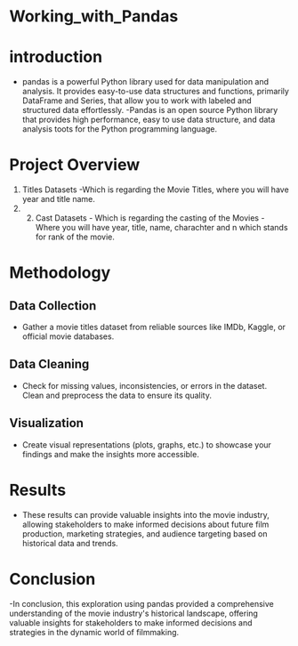 # Working_with_Pandas

# introduction
- pandas is a powerful Python library used for data manipulation and analysis. It provides easy-to-use data structures and functions, primarily DataFrame and Series, that allow you to work with labeled and structured data effortlessly.
-Pandas is an open source Python library that provides high performance, easy to use data structure, and data analysis toots for the Python programming language.

# Project Overview
 1. Titles Datasets -Which is regarding the Movie Titles, where you will have year and title name.
 2. 2. Cast Datasets - Which is regarding the casting of the Movies - Where you will have year, title, name, charachter and n which stands 
for rank of the movie.

# Methodology

## Data Collection
- Gather a movie titles dataset from reliable sources like IMDb, Kaggle, or official movie databases.
## Data Cleaning
- Check for missing values, inconsistencies, or errors in the dataset. Clean and preprocess the data to ensure its quality.
## Visualization
- Create visual representations (plots, graphs, etc.) to showcase your findings and make the insights more accessible.
# Results
- These results can provide valuable insights into the movie industry, allowing stakeholders to make informed decisions about future film production, marketing strategies, and audience targeting based on historical data and trends.
# Conclusion
-In conclusion, this exploration using pandas provided a comprehensive understanding of the movie industry's historical landscape, offering valuable insights for stakeholders to make informed decisions and strategies in the dynamic world of filmmaking.

  
